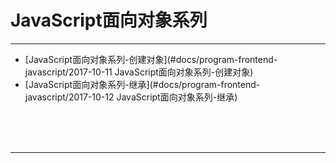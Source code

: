 # JavaScript面向对象系列

---

* [JavaScript面向对象系列-创建对象](#docs/program-frontend-javascript/2017-10-11 JavaScript面向对象系列-创建对象)
* [JavaScript面向对象系列-继承](#docs/program-frontend-javascript/2017-10-12 JavaScript面向对象系列-继承)



<br/><br/><br/>

---

